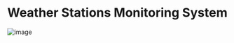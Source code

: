 # Weather Stations Monitoring System
![image](https://github.com/Deffo0/Weather-Stations-Monitoring-System/assets/73228199/7f2e9d38-14c3-4285-9504-238a66a8f9fa)
